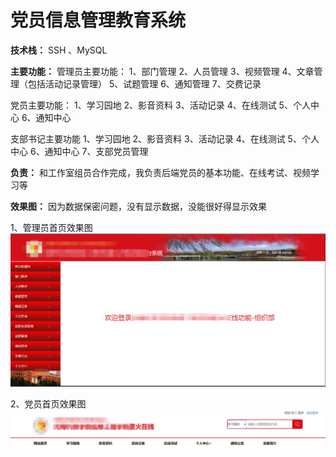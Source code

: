 # 党员信息管理教育系统

**技术栈：**
SSH 、MySQL


**主要功能：**
管理员主要功能：
1、部门管理
2、人员管理
3、视频管理
4、文章管理（包括活动记录管理）
5、试题管理
6、通知管理
7、交费记录

党员主要功能：
1、学习园地
2、影音资料
3、活动记录
4、在线测试
5、个人中心
6、通知中心

支部书记主要功能
1、学习园地
2、影音资料
3、活动记录
4、在线测试
5、个人中心
6、通知中心
7、支部党员管理

**负责：**
和工作室组员合作完成，我负责后端党员的基本功能、在线考试、视频学习等

**效果图：**
因为数据保密问题，没有显示数据，没能很好得显示效果

1、管理员首页效果图
![这里写图片描述](https://github.com/jiaoxiangyu/videovPictures/blob/master/partyMemberInfoManage/manage.png)

2、党员首页效果图
![这里写图片描述](https://github.com/jiaoxiangyu/videovPictures/blob/master/partyMemberInfoManage/index.png)

